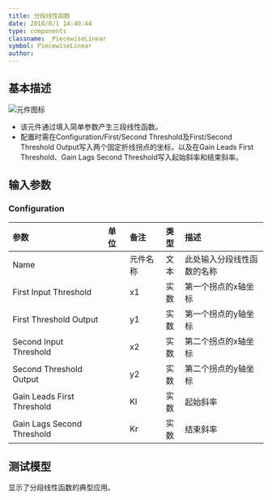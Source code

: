 ```yaml
---
title: 分段线性函数
date: 2018/8/1 14:40:44
type: components
classname: _PiecewiseLinear
symbol: PiecewiseLinear
author: 
---
```

## <span id="comp_desc">基本描述</span>
![元件图标]()

- 该元件通过填入简单参数产生三段线性函数。
- 配置时需在Configuration/First/Second Threshold及First/Second Threshold Output写入两个固定折线拐点的坐标，以及在Gain Leads First Threshold、Gain Lags Second Threshold写入起始斜率和结束斜率。

## <span id="comp_params">输入参数</span>
### <span id="comp_params_group_Configuration">Configuration</span>
| 参数 | 单位 | 备注 | 类型 | 描述 |
| :--- | :--- | :--- | :--: | :--- |
| <span id="comp_params_param_Name">Name</span> |  | 元件名称 | 文本 | 此处输入分段线性函数的名称 |
| <span id="comp_params_param_X1">First Input Threshold</span> |  | x1 | 实数 | 第一个拐点的x轴坐标 |
| <span id="comp_params_param_y1">First Threshold Output</span> |  | y1 | 实数 | 第一个拐点的y轴坐标 |
| <span id="comp_params_param_x2">Second Input Threshold</span> |  | x2 | 实数 | 第二个拐点的x轴坐标 |
| <span id="comp_params_param_y2">Second Threshold Output</span> |  | y2 | 实数 | 第二个拐点的y轴坐标 |
| <span id="comp_params_param_kl">Gain Leads First Threshold</span> |  | Kl | 实数 | 起始斜率 |
| <span id="comp_params_param_kr">Gain Lags Second Threshold</span> |  | Kr | 实数 | 结束斜率 |

[Name]: #comp_params_param_Name "Name"
[First Input Threshold]: #comp_params_param_X1 "First Input Threshold"
[First Threshold Output]: #comp_params_param_y1 "First Threshold Output"
[Second Input Threshold]: #comp_params_param_x2 "Second Input Threshold"
[Second Threshold Output]: #comp_params_param_y2 "Second Threshold Output"
[Gain Leads First Threshold]: #comp_params_param_kl "Gain Leads First Threshold"
[Gain Lags Second Threshold]: #comp_params_param_kr "Gain Lags Second Threshold"

## <span id="comp_example">测试模型</span>
[<test name>](<test link>)显示了分段线性函数的典型应用。




